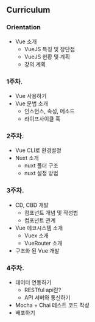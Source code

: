 ## Curriculum
### Orientation
- Vue 소개
    - VueJS 특징 및 장단점
    - VueJS 현황 및 계획
    - 강의 계획
    
### 1주차.
- Vue 사용하기
- Vue 문법 소개
    - 인스턴스, 속성, 메소드
    - 라이프사이클 훅
    
### 2주차.
- Vue CLI로 환경설정
- Nuxt 소개
    - nuxt 폴더 구조
    - nuxt 설정 방법
    
### 3주차.
- CD, CBD 개발
    - 컴포넌트 개념 및 작성법
    - 컴포넌트 관계
- Vue 에코시스템 소개
    - Vuex 소개
    - VueRouter 소개
- 구조화 된 Vue 개발

### 4주차.
- 데이터 연동하기
    - RESTful api란?
    - API 서버와 통신하기
- Mocha + Chai 테스트 코드 작성
- 배포하기
